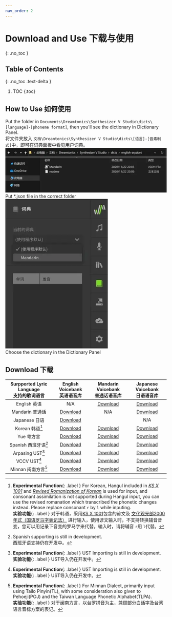 ```yaml
---
nav_order: 2
---
```



# Download and Use 下载与使用

{: .no_toc }

## Table of Contents
{: .no_toc .text-delta }

1. TOC
{:toc}

## How to Use 如何使用

Put the folder in `Documents\Dreamtonics\Synthesizer V Studio\dicts\[language]-[phoneme format]`, then you'll see the dictionary in Dictionary Panel.  
将文件夹放入 `文档\Dreamtonics\Synthesizer V Studio\dicts\[语言]-[音素制式]`中，即可在词典面板中看见用户词典。  
![Put *.json file in the correct folder](/assets/R2win-1.webp)  
Put *.json file in the correct folder  
![Choose the dictionary in the Dictionary Panel](/assets/R2win-2.webp)  
Choose the dictionary in the Dictionary Panel  

## Download 下载

| Surpported Lyric Language<br />支持的歌词语言 | English Voicebank<br />英语语音库 | Mandarin Voicebank<br />普通话语音库 |Japanese Voicebank<br />日语语音库 |  
|:----:|:----:|:----:|:----:|
| English 英语 | N/A | [Download](https://github.com/Slidingwall/synthv-dictionaries/blob/main/mandarin-xsampa/English.json) | [Download](https://github.com/Slidingwall/synthv-dictionaries/blob/main/japanese-romaji/English.json) |
| Mandarin 普通话 | [Download](https://github.com/Slidingwall/synthv-dictionaries/blob/main/english-arpabet/Mandarin.json) | N/A | [Download](https://github.com/Slidingwall/synthv-dictionaries/blob/main/japanese-romaji/Mandarin.json) |
| Japanese 日语 | [Download](https://github.com/Slidingwall/synthv-dictionaries/blob/main/english-arpabet/Japanese.json) |  | N/A |
| Korean 韩语[^1] | [Download](https://github.com/Slidingwall/synthv-dictionaries/blob/main/english-arpabet/Korean.json) | [Download](https://github.com/Slidingwall/synthv-dictionaries/blob/main/mandarin-xsampa/Korean.json) | [Download](https://github.com/Slidingwall/synthv-dictionaries/blob/main/japanese-romaji/Korean.json) |
| Yue 粤方言 | [Download](https://github.com/Slidingwall/synthv-dictionaries/blob/main/english-arpabet/Yue.json) | [Download](https://github.com/Slidingwall/synthv-dictionaries/blob/main/mandarin-xsampa/Yue.json) | [Download](https://github.com/Slidingwall/synthv-dictionaries/blob/main/japanese-romaji/Yue.json) |
| Spanish 西班牙语[^2] | [Download](https://github.com/Slidingwall/synthv-dictionaries/blob/main/english-arpabet/Spanish.json) | [Download](https://github.com/Slidingwall/synthv-dictionaries/blob/main/mandarin-xsampa/Spanish.json) | [Download](https://github.com/Slidingwall/synthv-dictionaries/blob/main/japanese-romaji/Spanish.json) |
| Arpasing UST[^3] | [Download](https://github.com/Slidingwall/synthv-dictionaries/blob/main/english-arpabet/UST-Arpasing.json) | [Download](https://github.com/Slidingwall/synthv-dictionaries/blob/main/mandarin-xsampa/UST-Arpasing.json) | [Download](https://github.com/Slidingwall/synthv-dictionaries/blob/main/japanese-romaji/UST-Arpasing.json) |
| VCCV UST[^3] | [Download](https://github.com/Slidingwall/synthv-dictionaries/blob/main/english-arpabet/UST-VCCV.json) | [Download](https://github.com/Slidingwall/synthv-dictionaries/blob/main/mandarin-xsampa/UST-VCCV.json) | [Download](https://github.com/Slidingwall/synthv-dictionaries/blob/main/japanese-romaji/UST-VCCV.json) |
| Minnan 闽南方言[^4] | [Download](https://github.com/Slidingwall/synthv-dictionaries/blob/main/english-arpabet/Minnan.json) | [Download](https://github.com/Slidingwall/synthv-dictionaries/blob/main/mandarin-xsampa/Minnan.json) | [Download](https://github.com/Slidingwall/synthv-dictionaries/blob/main/japanese-romaji/Minnan.json) |

[^1]: **Experimental Function**{: .label }
      For Korean, Hangul included in _[KS X 1001](https://en.wikipedia.org/wiki/KS_X_1001)_ and _[Revised Romanization of Korean](https://en.wikipedia.org/wiki/Revised_Romanization_of_Korean)_ is used for input, and consonant assimilation is not supported during Hangul input, you can use the revised romanation which transcribed the phonetic changes instead. Please replace consonant `r` by `l` while inputing.  
      **实验功能**{: .label }
      对于韩语，采用[KS X 1001](https://zh.wikipedia.org/wiki/KS_X_1001)包含的谚文及 [文化观光部2000年式（国语罗马字表记法）](https://zh.wikipedia.org/wiki/%E6%96%87%E5%8C%96%E8%A7%82%E5%85%89%E9%83%A82000%E5%B9%B4%E5%BC%8F) 进行输入，使用谚文输入时，不支持转换辅音音变，您可以用记录下音变的罗马字来代替。输入时，请将辅音 `r`用 `l`代替。

[^2]: Spanish supporting is still in development.  
      西班牙语支持仍在开发中。  

[^3]: **Experimental Function**{: .label }
      UST Importing is still in development.  
      **实验功能**{: .label }
      UST导入仍在开发中。  

[^4]: **Experimental Function**{: .label }
      For Minnan Dialect, primarily input using Tailo Pinyin(TL), with some consideration also given to Pehoeji(POJ) and the Taiwan Language Phonetic Alphabet(TLPA).  
      **实验功能**{: .label }
      对于闽南方言，以台罗拼音为主，兼顾部分白话字及台湾语言音标方案的表记。    

  

